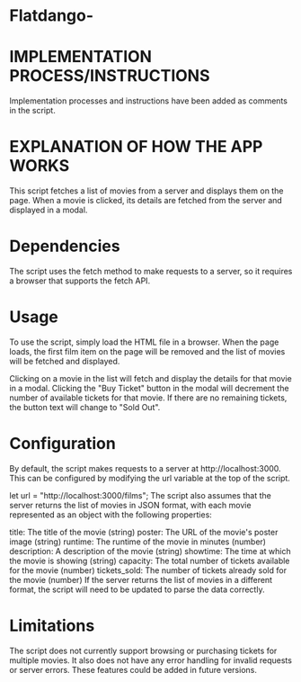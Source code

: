 # Flatdango-
# IMPLEMENTATION PROCESS/INSTRUCTIONS

Implementation processes and instructions have been added  as  comments in the script.

# EXPLANATION OF HOW THE APP WORKS
This script fetches a list of movies from a server and displays them on the page. When a movie is clicked, its details are fetched from the server and displayed in a modal.

# Dependencies
The script uses the fetch method to make requests to a server, so it requires a browser that supports the fetch API.

 # Usage
To use the script, simply load the HTML file in a browser. When the page loads, the first film item on the page will be removed and the list of movies will be fetched and displayed.

Clicking on a movie in the list will fetch and display the details for that movie in a modal. Clicking the "Buy Ticket" button in the modal will decrement the number of available tickets for that movie. If there are no remaining tickets, the button text will change to "Sold Out".

# Configuration
By default, the script makes requests to a server at http://localhost:3000. This can be configured by modifying the url variable at the top of the script.


let url = "http://localhost:3000/films";
The script also assumes that the server returns the list of movies in JSON format, with each movie represented as an object with the following properties:

title: The title of the movie (string)
poster: The URL of the movie's poster image (string)
runtime: The runtime of the movie in minutes (number)
description: A description of the movie (string)
showtime: The time at which the movie is showing (string)
capacity: The total number of tickets available for the movie (number)
tickets_sold: The number of tickets already sold for the movie (number)
If the server returns the list of movies in a different format, the script will need to be updated to parse the data correctly.

# Limitations
The script does not currently support browsing or purchasing tickets for multiple movies. It also does not have any error handling for invalid requests or server errors. These features could be added in future versions.
